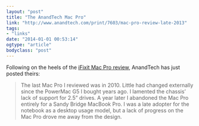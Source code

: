 ```yaml
---
layout: "post"
title: "The AnandTech Mac Pro"
link: "http://www.anandtech.com/print/7603/mac-pro-review-late-2013"
tags: 
- "links"
date: "2014-01-01 00:53:14"
ogtype: "article"
bodyclass: "post"
---
```


Following on the heels of the [iFixit Mac Pro review](http://rogerstringer.com/2013/12/31/the-ifixit-mac-pro-teardown/ "The iFixit Mac Pro Teardown"), AnandTech has just posted theirs:

> The last Mac Pro I reviewed was in 2010. Little had changed externally since the PowerMac G5 I bought years ago. I lamented the chassis’ lack of support for 2.5” drives. A year later I abandoned the Mac Pro entirely for a Sandy Bridge MacBook Pro. I was a late adopter for the notebook as a desktop usage model, but a lack of progress on the Mac Pro drove me away from the design.